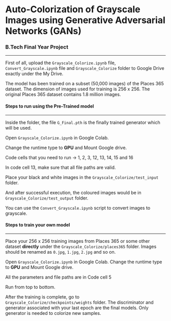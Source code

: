 # Auto-Colorization of Grayscale Images using Generative Adversarial Networks (GANs)

### B.Tech Final Year Project

------------

First of all, upload the `Grayscale_Colorize.ipynb` file, `Convert_Grayscale.ipynb` file and `Grayscale_Colorize` folder to Google Drive exactly under the My Drive.

The model has been trained on a subset (50,000 images) of the Places 365 dataset. The dimension of images used for training is 256 x 256. The original Places 365 dataset contains 1.8 million images.

#### Steps to run using the Pre-Trained model

------------

Inside the folder, the file `G_Final.pth` is the finally trained generator which will be used.

Open `Grayscale_Colorize.ipynb` in Google Colab.

Change the runtime type to **GPU** and Mount Google drive.

Code cells that you need to run -> 1, 2, 3, 12, 13, 14, 15 and 16

In code cell 13, make sure that all file paths are valid.

Place your black and white images in the `Grayscale_Colorize/test_input` folder.

And after successful execution, the coloured images would be in `Grayscale_Colorize/test_output` folder.

You can use the `Convert_Grayscale.ipynb` script to convert images to grayscale.

#### Steps to train your own model

------------

Place your 256 x 256 training images from Places 365 or some other dataset **directly** under the `Grayscale_Colorize/places365` folder. Images should be renamed as `0.jpg`, `1.jpg`, `2.jpg` and so on.

Open `Grayscale_Colorize.ipynb` in Google Colab. Change the runtime type to **GPU** and Mount Google drive.

All the parameters and file paths are in Code cell 5

Run from top to bottom.

After the training is complete, go to `Grayscale_Colorize/checkpoints/weights` folder. The discriminator and generator associated with your last epoch are the final models. Only generator is needed to colorize new samples.
